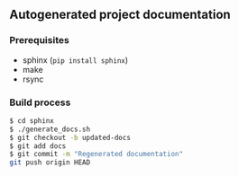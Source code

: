 ## Autogenerated project documentation

### Prerequisites
* sphinx (``pip install sphinx``)
* make
* rsync

### Build process

```bash
$ cd sphinx
$ ./generate_docs.sh
$ git checkout -b updated-docs
$ git add docs
$ git commit -m "Regenerated documentation"
git push origin HEAD
```
